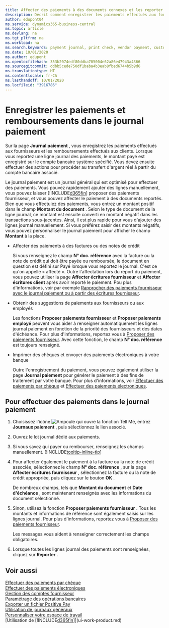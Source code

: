 ```yaml
---
title: Affecter des paiements à des documents connexes et les reporter | Microsoft Docs
description: Décrit comment enregistrer les paiements effectués aux fournisseurs et les remboursements effectués aux clients.
author: edupont04
ms.service: dynamics365-business-central
ms.topic: article
ms.devlang: na
ms.tgt_pltfrm: na
ms.workload: na
ms.search.keywords: payment journal, print check, vendor payment, customer refund, creditor, debt, balance due, AP
ms.date: 10/01/2020
ms.author: edupont
ms.openlocfilehash: 353b2074edf80ddba705004e62a86e47943a4366
ms.sourcegitcommit: ddbb5cede750df1baba4b3eab8fbed6744b5b9d6
ms.translationtype: HT
ms.contentlocale: fr-CA
ms.lasthandoff: 10/01/2020
ms.locfileid: "3916786"
---
```

# <a name="record-payments-and-refunds-in-the-payment-journal"></a>Enregistrer les paiements et remboursements dans le journal paiement

Sur la page **Journal paiement** , vous enregistrez les paiements effectués aux fournisseurs et les remboursements effectués aux clients. Lorsque vous reportez une ligne journal des paiements, le montant payé est enregistré sur le compte bancaire système spécifié. Vous devez ensuite effectuer des actions pour procéder au transfert d'argent réel à partir du compte bancaire associé.  

Le journal paiement est un journal général qui est optimisé pour effectuer des paiements. Vous pouvez rapidement ajouter des lignes manuellement, vous pouvez laisser [!INCLUDE[d365fin](includes/d365fin_md.md)] proposer des paiements fournisseur, et vous pouvez affecter le paiement à des documents reportés. Bien que vous effectuiez des paiements, vous entrez un montant positif dans le champ **Montant du document** . Selon le type de document de la ligne journal, ce montant est ensuite converti en montant négatif dans les transactions sous-jacentes. Ainsi, il est plus rapide pour vous d'ajouter des lignes journal manuellement. Si vous préférez saisir des montants négatifs, vous pouvez personnaliser le journal paiement pour afficher le champ **Montant** à la place.  

- Affecter des paiements à des factures ou des notes de crédit

    Si vous renseignez le champ **N° doc. référence** avec la facture ou la note de crédit qui doit être payée ou remboursée, le document en question est défini sur Payé lorsque vous reportez le journal. C'est ce qu'on appelle « affecté ». Outre l'affectation lors du report du paiement, vous pouvez utiliser la page **Affecter écritures fournisseur** et **Affecter écritures client** après avoir reporté le paiement. Pou plus d'informations, voir par exemple [Rapprocher des paiements fournisseur avec le journal paiement ou à partir des écritures fournisseur](payables-how-apply-purchase-transactions-manually.md).  

- Obtenir des suggestions de paiements aux fournisseurs ou aux employés

    Les fonctions **Proposer paiements fournisseur** et **Proposer paiements employé** peuvent vous aider à renseigner automatiquement les lignes journal paiement en fonction de la priorité des fournisseurs et des dates d'échéance. Pour plus d'informations, reportez vous à [Proposer des paiements fournisseur](payables-how-suggest-vendor-payments.md). Avec cette fonction, le champ **N° doc. référence** est toujours renseigné.  

- Imprimer des chèques et envoyer des paiements électroniques à votre banque

    Outre l'enregistrement du paiement, vous pouvez également utiliser la page **Journal paiement** pour générer le paiement à des fins de traitement par votre banque. Pour plus d'informations, voir [Effectuer des paiements par chèque](payables-how-work-checks.md) et [Effectuer des paiements électroniques](finance-make-payments-with-bank-data-conversion-service-or-sepa-credit-transfer.md#exporting-payments-to-a-bank-file).  

## <a name="to-make-payments-in-the-payment-journal"></a>Pour effectuer des paiements dans le journal paiement

1. Choisissez l'icône ![Ampoule qui ouvre la fonction Tell Me](media/ui-search/search_small.png "Dites-moi ce que vous voulez faire"), entrez **Journaux paiement** , puis sélectionnez le lien associé.
2. Ouvrez le lot journal dédié aux paiements.
3. Si vous savez qui payer ou rembourser, renseignez les champs manuellement. [!INCLUDE[tooltip-inline-tip](includes/tooltip-inline-tip_md.md)]
4. Pour affecter également le paiement à la facture ou la note de crédit associée, sélectionnez le champ **N° doc. référence** , sur la page **Affecter écritures fournisseur** , sélectionnez la facture ou la note de crédit appropriée, puis cliquez sur le bouton **OK** .

    De nombreux champs, tels que **Montant du document** et **Date d'échéance** , sont maintenant renseignés avec les informations du document sélectionné.
5. Sinon, utilisez la fonction **Proposer paiements fournisseur** . Tous les montants et informations de référence sont également saisis sur les lignes journal. Pour plus d'informations, reportez vous à [Proposer des paiements fournisseur](payables-how-suggest-vendor-payments.md).

    Les messages vous aident à renseigner correctement les champs obligatoires.
6.  Lorsque toutes les lignes journal des paiements sont renseignées, cliquez sur **Reporter** .

## <a name="see-also"></a>Voir aussi
[Effectuer des paiements par chèque](payables-how-work-checks.md)  
[Effectuer des paiements électroniques](finance-make-payments-with-bank-data-conversion-service-or-sepa-credit-transfer.md#exporting-payments-to-a-bank-file)  
[Gestion des comptes fournisseur](payables-manage-payables.md)  
[Paramétrage des opérations bancaires](bank-setup-banking.md)  
[Exporter un fichier Positive Pay](finance-how-positive-pay.md)  
[Utilisation de journaux généraux](ui-work-general-journals.md)  
[Personnaliser votre espace de travail](ui-personalization-user.md)  
[Utilisation de [!INCLUDE[d365fin](includes/d365fin_md.md)]](ui-work-product.md)  
